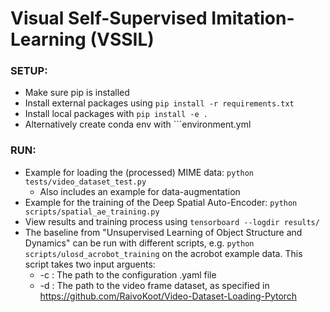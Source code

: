 # Visual Self-Supervised Imitation-Learning (VSSIL)

### SETUP:

* Make sure pip is installed
* Install external packages using ```pip install -r requirements.txt```  
* Install local packages with ```pip install -e .```
* Alternatively create conda env with ```environment.yml

  
### RUN:
* Example for loading the (processed) MIME data: ```python tests/video_dataset_test.py```
  * Also includes an example for data-augmentation
* Example for the training of the Deep Spatial Auto-Encoder: ```python scripts/spatial_ae_training.py```
* View results and training process using ```tensorboard --logdir results/```
* The baseline from "Unsupervised Learning of Object Structure and Dynamics" can be run with different
scripts, e.g. ```python scripts/ulosd_acrobot_training``` on the acrobot example data. This script takes two input arguents:
  * -c : The path to the configuration .yaml file
  * -d : The path to the video frame dataset, as specified in https://github.com/RaivoKoot/Video-Dataset-Loading-Pytorch
